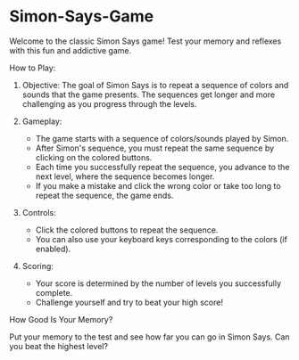 # Simon-Says-Game

Welcome to the classic Simon Says game! Test your memory and reflexes with this fun and addictive game.

How to Play:

1. Objective: The goal of Simon Says is to repeat a sequence of colors and sounds that the game presents. The sequences get longer and more challenging as you progress through the levels.

2. Gameplay:
   - The game starts with a sequence of colors/sounds played by Simon.
   - After Simon's sequence, you must repeat the same sequence by clicking on the colored buttons.
   - Each time you successfully repeat the sequence, you advance to the next level, where the sequence becomes longer.
   - If you make a mistake and click the wrong color or take too long to repeat the sequence, the game ends.

3. Controls:
   - Click the colored buttons to repeat the sequence.
   - You can also use your keyboard keys corresponding to the colors (if enabled).

4. Scoring:
   - Your score is determined by the number of levels you successfully complete.
   - Challenge yourself and try to beat your high score!

How Good Is Your Memory?

Put your memory to the test and see how far you can go in Simon Says. Can you beat the highest level?
